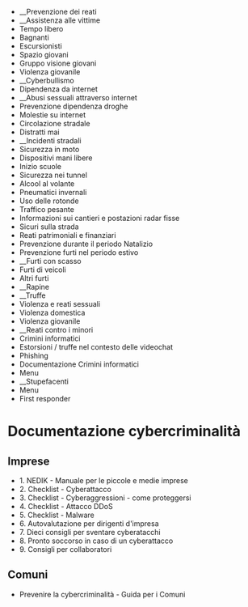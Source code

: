   * __Prevenzione dei reati
  *  __Assistenza alle vittime
  * Tempo libero
  * Bagnanti
  * Escursionisti
  * Spazio giovani
  * Gruppo visione giovani
  * Violenza giovanile
  *  __Cyberbullismo
  * Dipendenza da internet
  *  __Abusi sessuali attraverso internet
  * Prevenzione dipendenza droghe
  * Molestie su internet
  * Circolazione stradale
  * Distratti mai
  *  __Incidenti stradali
  * Sicurezza in moto
  * Dispositivi mani libere
  * Inizio scuole
  * Sicurezza nei tunnel
  * Alcool al volante
  * Pneumatici invernali
  * Uso delle rotonde
  * Traffico pesante
  * Informazioni sui cantieri e postazioni radar fisse
  * Sicuri sulla strada
  * Reati patrimoniali e finanziari
  * Prevenzione durante il periodo Natalizio
  * Prevenzione furti nel periodo estivo
  *  __Furti con scasso
  * Furti di veicoli
  * Altri furti
  *  __Rapine
  *  __Truffe
  * Violenza e reati sessuali
  * Violenza domestica
  * Violenza giovanile
  *  __Reati contro i minori
  * Crimini informatici
  * Estorsioni / truffe nel contesto delle videochat
  * Phishing
  * Documentazione Crimini informatici
  * Menu
  *  __Stupefacenti
  * Menu
  * First responder

#  Documentazione cybercriminalità

##  Imprese

  * 1\. NEDIK - Manuale per le piccole e medie imprese
  * 2\. Checklist - Cyberattacco
  * 3\. Checklist - Cyberaggressioni - come proteggersi
  * 4\. Checklist - Attacco DDoS
  * 5\. Checklist - Malware
  * 6\. Autovalutazione per dirigenti d'impresa
  * 7\. Dieci consigli per sventare cyberatacchi
  * 8\. Pronto soccorso in caso di un cyberattacco
  * 9\. Consigli per collaboratori

##  Comuni

  * Prevenire la cybercriminalità - Guida per i Comuni 

